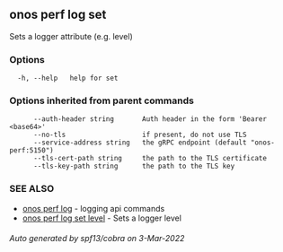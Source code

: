 ## onos perf log set

Sets a logger attribute (e.g. level)

### Options

```
  -h, --help   help for set
```

### Options inherited from parent commands

```
      --auth-header string       Auth header in the form 'Bearer <base64>'
      --no-tls                   if present, do not use TLS
      --service-address string   the gRPC endpoint (default "onos-perf:5150")
      --tls-cert-path string     the path to the TLS certificate
      --tls-key-path string      the path to the TLS key
```

### SEE ALSO

* [onos perf log](onos_perf_log.md)	 - logging api commands
* [onos perf log set level](onos_perf_log_set_level.md)	 - Sets a logger level

###### Auto generated by spf13/cobra on 3-Mar-2022

